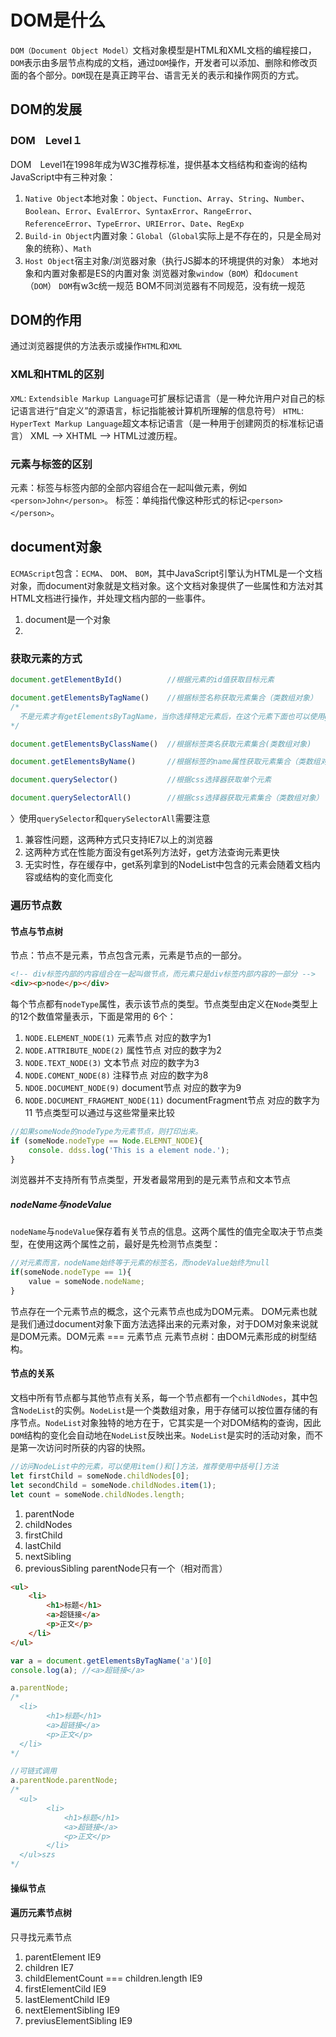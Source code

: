 # DOM是什么
`DOM（Document Object Model）`文档对象模型是HTML和XML文档的编程接口，`DOM`表示由多层节点构成的文档，通过`DOM`操作，开发者可以添加、删除和修改页面的各个部分。`DOM`现在是真正跨平台、语言无关的表示和操作网页的方式。
## DOM的发展
### DOM　Level１
DOM　Level1在1998年成为W3C推荐标准，提供基本文档结构和查询的结构
JavaScript中有三种对象：
1. `Native Object`本地对象：`Object`、`Function`、`Array`、`String`、`Number`、`Boolean`、`Error`、`EvalError`、`SyntaxError`、`RangeError`、`ReferenceError`、`TypeError`、`URIError`、`Date`、`RegExp`
2. `Build-in Object`内置对象：`Global`（`Global`实际上是不存在的，只是全局对象的统称）、`Math`
3. `Host Object`宿主对象/浏览器对象（执行JS脚本的环境提供的对象）
本地对象和内置对象都是ES的内置对象
浏览器对象`window`（`BOM`）和`document`（`DOM`）
`DOM`有w3c统一规范
BOM不同浏览器有不同规范，没有统一规范
## DOM的作用
通过浏览器提供的方法表示或操作`HTML`和`XML`
### XML和HTML的区别
`XML`: `Extendsible Markup Language`可扩展标记语言（是一种允许用户对自己的标记语言进行“自定义”的源语言，标记指能被计算机所理解的信息符号）
`HTML`: `HyperText Markup Language`超文本标记语言（是一种用于创建网页的标准标记语言）
XML --> XHTML --> HTML过渡历程。
### 元素与标签的区别
元素：标签与标签内部的全部内容组合在一起叫做元素，例如`<person>John</person>`。
标签：单纯指代像这种形式的标记`<person></person>`。
## document对象
`ECMAScript`包含：`ECMA`、 `DOM`、 `BOM`，其中JavaScript引擎认为HTML是一个文档对象，而document对象就是文档对象。这个文档对象提供了一些属性和方法对其HTML文档进行操作，并处理文档内部的一些事件。
1. document是一个对象
2. 
### 获取元素的方式
```javascript
document.getElementById()          //根据元素的id值获取目标元素

document.getElementsByTagName()    //根据标签名称获取元素集合（类数组对象）
/*
  不是元素才有getElementsByTagName，当你选择特定元素后，在这个元素下面也可以使用getElementsByTagName
*/

document.getElementsByClassName()  //根据标签类名获取元素集合(类数组对象)

document.getElementsByName()       //根据标签的name属性获取元素集合（类数组对象）

document.querySelector()           //根据css选择器获取单个元素

document.querySelectorAll()        //根据css选择器获取元素集合（类数组对象）

```
〉使用`querySelector`和`querySelectorAll`需要注意
1. 兼容性问题，这两种方式只支持IE7以上的浏览器
2. 这两种方式在性能方面没有get系列方法好，get方法查询元素更快
3. 无实时性，存在缓存中，get系列拿到的NodeList中包含的元素会随着文档内容或结构的变化而变化


### 遍历节点数
#### 节点与节点树
节点：节点不是元素，节点包含元素，元素是节点的一部分。
```html
<!-- div标签内部的内容组合在一起叫做节点，而元素只是div标签内部内容的一部分 -->
<div><p>node</p></div>

```
每个节点都有`nodeType`属性，表示该节点的类型。节点类型由定义在`Node`类型上的12个数值常量表示，下面是常用的 6个：
1. `NODE.ELEMENT_NODE(1)` 元素节点 对应的数字为1
2. `NODE.ATTRIBUTE_NODE(2)` 属性节点 对应的数字为2
3. `NODE.TEXT_NODE(3)` 文本节点 对应的数字为3
4. `NODE.COMENT_NODE(8)` 注释节点 对应的数字为8
5. `NDOE.DOCUMENT_NODE(9)` document节点 对应的数字为9
6. `NODE.DOCUMENT_FRAGMENT_NODE(11)` documentFragment节点 对应的数字为11
节点类型可以通过与这些常量来比较
```javascript
//如果someNode的nodeType为元素节点，则打印出来。
if (someNode.nodeType == Node.ELEMNT_NODE){
    console. ddss.log('This is a element node.');
}
```
浏览器并不支持所有节点类型，开发者最常用到的是元素节点和文本节点
##### nodeName与nodeValue
`nodeName`与`nodeValue`保存着有关节点的信息。这两个属性的值完全取决于节点类型，在使用这两个属性之前，最好是先检测节点类型：
```javascript
//对元素而言，nodeName始终等于元素的标签名，而nodeValue始终为null
if(someNode.nodeType == 1){
    value = someNode.nodeName;
}
```


节点存在一个元素节点的概念，这个元素节点也成为DOM元素。
DOM元素也就是我们通过document对象下面方法选择出来的元素对象，对于DOM对象来说就是DOM元素。DOM元素 === 元素节点
元素节点树：由DOM元素形成的树型结构。
#### 节点的关系
文档中所有节点都与其他节点有关系，每一个节点都有一个`childNodes`，其中包含`NodeList`的实例。`NodeList`是一个类数组对象，用于存储可以按位置存储的有序节点。`NodeList`对象独特的地方在于，它其实是一个对DOM结构的查询，因此`DOM`结构的变化会自动地在`NodeList`反映出来。`NodeList`是实时的活动对象，而不是第一次访问时所获的内容的快照。
```javascript
//访问NodeList中的元素，可以使用item()和[]方法，推荐使用中括号[]方法
let firstChild = someNode.childNodes[0];
let secondChild = someNode.childNodes.item(1);
let count = someNode.childNodes.length;
```
1. parentNode   
2. childNodes  
3. firstChild
4. lastChild
5. nextSibling
6. previousSibling
parentNode只有一个（相对而言）
```html
<ul>
    <li>
        <h1>标题</h1>
        <a>超链接</a>
        <p>正文</p>
    </li>
</ul>
```
```javascript
var a = document.getElementsByTagName('a')[0]
console.log(a); //<a>超链接</a>

a.parentNode;
/*
  <li>
        <h1>标题</h1>
        <a>超链接</a>
        <p>正文</p>
  </li>
*/

//可链式调用
a.parentNode.parentNode;
/*
  <ul>
        <li>
            <h1>标题</h1>
            <a>超链接</a>
            <p>正文</p>
        </li>
  </ul>szs
*/
```
#### 操纵节点     
#### 遍历元素节点树
只寻找元素节点
1. parentElement                          IE9
2. children                               IE7
3. childElementCount  === children.length IE9 
4. firstElementCild                       IE9
5. lastElementChild                       IE9
6. nextElementSibling                     IE9
7. previusElementSibling                  IE9